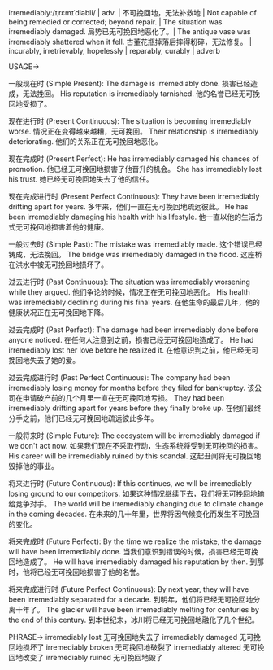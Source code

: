 irremediably:/ɪˌrɛmɪˈdiəbli/ | adv. | 不可挽回地，无法补救地 |  Not capable of being remedied or corrected; beyond repair. | The situation was irremediably damaged.  局势已无可挽回地恶化了。|  The antique vase was irremediably shattered when it fell. 古董花瓶掉落后摔得粉碎，无法修复。 |  incurably, irretrievably, hopelessly | reparably, curably | adverb

USAGE->

一般现在时 (Simple Present):
The damage is irremediably done.  损害已经造成，无法挽回。
His reputation is irremediably tarnished. 他的名誉已经无可挽回地受损了。


现在进行时 (Present Continuous):
The situation is becoming irremediably worse.  情况正在变得越来越糟，无可挽回。
Their relationship is irremediably deteriorating.  他们的关系正在无可挽回地恶化。


现在完成时 (Present Perfect):
He has irremediably damaged his chances of promotion. 他已经无可挽回地损害了他晋升的机会。
She has irremediably lost his trust. 她已经无可挽回地失去了他的信任。


现在完成进行时 (Present Perfect Continuous):
They have been irremediably drifting apart for years. 多年来，他们一直在无可挽回地疏远彼此。
He has been irremediably damaging his health with his lifestyle.  他一直以他的生活方式无可挽回地损害着他的健康。


一般过去时 (Simple Past):
The mistake was irremediably made.  这个错误已经铸成，无法挽回。
The bridge was irremediably damaged in the flood.  这座桥在洪水中被无可挽回地损坏了。


过去进行时 (Past Continuous):
The situation was irremediably worsening while they argued. 他们争论的时候，情况正在无可挽回地恶化。
His health was irremediably declining during his final years.  在他生命的最后几年，他的健康状况正在无可挽回地下降。


过去完成时 (Past Perfect):
The damage had been irremediably done before anyone noticed. 在任何人注意到之前，损害已经无可挽回地造成了。
He had irremediably lost her love before he realized it. 在他意识到之前，他已经无可挽回地失去了她的爱。


过去完成进行时 (Past Perfect Continuous):
The company had been irremediably losing money for months before they filed for bankruptcy.  该公司在申请破产前的几个月里一直在无可挽回地亏损。
They had been irremediably drifting apart for years before they finally broke up.  在他们最终分手之前，他们已经无可挽回地疏远彼此多年。


一般将来时 (Simple Future):
The ecosystem will be irremediably damaged if we don't act now.  如果我们现在不采取行动，生态系统将受到无可挽回的损害。
His career will be irremediably ruined by this scandal.  这起丑闻将无可挽回地毁掉他的事业。


将来进行时 (Future Continuous):
If this continues, we will be irremediably losing ground to our competitors. 如果这种情况继续下去，我们将无可挽回地输给竞争对手。
The world will be irremediably changing due to climate change in the coming decades. 在未来的几十年里，世界将因气候变化而发生不可挽回的变化。


将来完成时 (Future Perfect):
By the time we realize the mistake, the damage will have been irremediably done.  当我们意识到错误的时候，损害已经无可挽回地造成了。
He will have irremediably damaged his reputation by then.  到那时，他将已经无可挽回地损害了他的名誉。


将来完成进行时 (Future Perfect Continuous):
By next year, they will have been irremediably separated for a decade.  到明年，他们将已经无可挽回地分离十年了。
The glacier will have been irremediably melting for centuries by the end of this century.  到本世纪末，冰川将已经无可挽回地融化了几个世纪。



PHRASE->
irremediably lost  无可挽回地失去了
irremediably damaged  无可挽回地损坏了
irremediably broken  无可挽回地破裂了
irremediably altered  无可挽回地改变了
irremediably ruined  无可挽回地毁了


